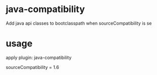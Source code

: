 # java-compatibility
Add java api classes to bootclasspath when sourceCompatibility is se

# usage

apply plugin: java-compatibility

sourceCompatibility = 1.6
